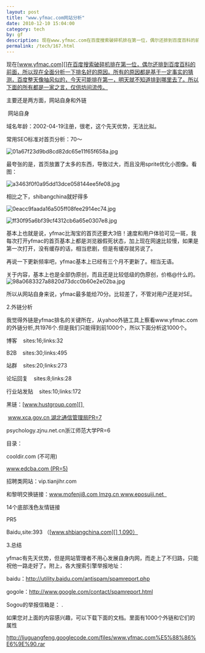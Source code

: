 ```yaml
---
layout: post
title: "www.yfmac.com网站分析"
date: 2010-12-10 15:04:00
category: tech
by: gf
description: 现在www.yfmac.com在百度搜索破碎机排在第一位，偶尔还排到百度百科的前面，所以现在全面分析一下排名好的原因。所有的原因都是基于一定事实的猜测，百度整天像抽风似的，今天可能
permalink: /tech/167.html
---
```

现在[www.yfmac.com][]在百度搜索破碎机排在第一位，偶尔还排到百度百科的前面，所以现在全面分析一下排名好的原因。所有的原因都是基于一定事实的猜测，百度整天像抽风似的，今天可能排在第一，明天就不知道排到哪里去了。所以下面的所有都是一家之言，仅供坊间流传。

主要还是两方面，网站自身和外链

 网站自身

域名年龄：2002-04-19注册，很老，这个先天优势，无法比拟。

常用SEO标准对首页分析：70～

![01a67f23d9bd8cd82dc65e11f65f658a.jpg][]

最夸张的是，首页放置了太多的东西，导致过大，而且没用sprite优化小图像。看图：

![a3463f0f0a95dd13dce058144ee5fe08.jpg][]

相比之下，shibangchina就好得多

![0eacc9faada16a505ff08fee2914ec74.jpg][]

![ff30f95a6bf39cf4312cb6a65e0307e8.jpg][]

基本上也就是说，yfmac比淘宝的首页还要大3倍！速度和用户体验可见一斑，我每次打开yfmac的首页基本上都是浏览器假死状态，加上现在网速比较慢，如果是第一次打开，没有缓存的话，相当悲剧，但是有缓存就另说了。

再说一下更新频率吧，yfmac基本上已经有三个月不更新了。相当无语。

关于内容，基本上也是全部伪原创，而且还是比较低级的伪原创，价格@什么的。![98a0683327a8820d73dcc0b60e2e02ba.jpg][]

所以从网站自身来说，yfmac最多能给70分。比较差了，不管对用户还是对SE。

2.外链分析

我觉得外链是yfmac排名的关键所在，从yahoo外链工具上察看www.yfmac.com的外链分析,共1976个.但是我们只能得到前1000个，所以下面分析这1000个。

博客    sites:16;links:32

B2B    sites:30;links:495

站群    sites:20;links:273

论坛回复    sites:8;links:28

行业站发贴    sites:10;links:172

黑链：[www.hustgroup.com][] 

 www.xca.gov.cn 湖北通信管理局PR=7

psychology.zjnu.net.cn浙江师范大学PR=6

目录：

cooldir.com (不可用)

www.edcba.com (PR=5)

招聘类网站：vip.tianjihr.com 

和黎明交换链接：www.mofenji8.com lmzg.cn www.eposuiji.net  

14个底部浅色友情链接

PR5

Baidu,site:393 （[www.shbiangchina.com][] 1,090）

3.总结

yfmac有先天优势，但是网站管理者不用心发展自身内网，而走上了不归路，只能祝他一路走好了。附上，各大搜索引擎举报地址：

baidu：http://utility.baidu.com/antispam/spamreport.php

gogole：http://www.google.com/contact/spamreport.html

Sogou的举报信箱是： .

如果您对上面的内容感兴趣，可以下载下面的文档。里面有1000个外链和它们的属性

http://liuguangfeng.googlecode.com/files/www.yfmac.com%E5%88%86%E6%9E%90.rar



[www.yfmac.com]: http://www.yfmac.com/
[01a67f23d9bd8cd82dc65e11f65f658a.jpg]: http://www.gfzj.us/gfzjus_blog/tech/2014-10-22/01a67f23d9bd8cd82dc65e11f65f658a.jpg
[a3463f0f0a95dd13dce058144ee5fe08.jpg]: http://www.gfzj.us/gfzjus_blog/tech/2014-10-22/a3463f0f0a95dd13dce058144ee5fe08.jpg
[0eacc9faada16a505ff08fee2914ec74.jpg]: http://www.gfzj.us/gfzjus_blog/tech/2014-10-22/0eacc9faada16a505ff08fee2914ec74.jpg
[ff30f95a6bf39cf4312cb6a65e0307e8.jpg]: http://www.gfzj.us/gfzjus_blog/tech/2014-10-22/ff30f95a6bf39cf4312cb6a65e0307e8.jpg
[98a0683327a8820d73dcc0b60e2e02ba.jpg]: http://www.gfzj.us/gfzjus_blog/tech/2014-10-22/98a0683327a8820d73dcc0b60e2e02ba.jpg
[www.hustgroup.com]: http://www.hustgroup.com/
[www.shbiangchina.com]: http://www.shbiangchina.com/